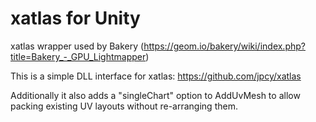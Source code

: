 # xatlas for Unity
xatlas wrapper used by Bakery (https://geom.io/bakery/wiki/index.php?title=Bakery_-_GPU_Lightmapper)

This is a simple DLL interface for xatlas: https://github.com/jpcy/xatlas

Additionally it also adds a "singleChart" option to AddUvMesh to allow packing existing UV layouts without re-arranging them.
